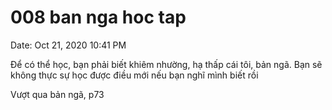 # 008 ban nga hoc tap

Date: Oct 21, 2020 10:41 PM

Để có thể học, bạn phải biết khiêm nhường, hạ thấp cái tôi, bản ngã. Bạn sẽ không thực sự học được điều mới nếu bạn nghĩ mình biết rồi 

Vượt qua bản ngã, p73